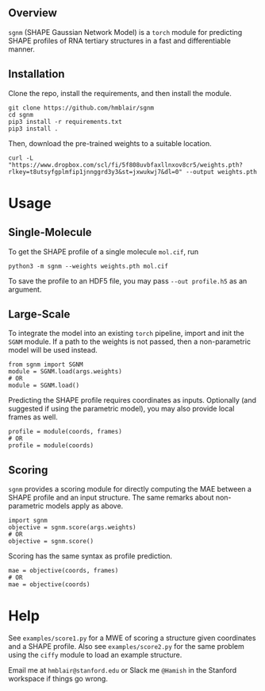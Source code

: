 ## Overview

`sgnm` (SHAPE Gaussian Network Model) is a `torch` module for predicting SHAPE profiles of RNA tertiary structures in a fast and differentiable manner.

## Installation

Clone the repo, install the requirements, and then install the module.
```
git clone https://github.com/hmblair/sgnm
cd sgnm
pip3 install -r requirements.txt
pip3 install .
```
Then, download the pre-trained weights to a suitable location.
```
curl -L "https://www.dropbox.com/scl/fi/5f808uvbfaxllnxov8cr5/weights.pth?rlkey=t8utsyfgplmfip1jnnggrd3y3&st=jxwukwj7&dl=0" --output weights.pth
```

# Usage

## Single-Molecule

To get the SHAPE profile of a single molecule `mol.cif`, run
```
python3 -m sgnm --weights weights.pth mol.cif
```
To save the profile to an HDF5 file, you may pass `--out profile.h5` as an argument.

## Large-Scale

To integrate the model into an existing `torch` pipeline, import and init the `SGNM` module. If a path to the weights is not passed, then a non-parametric model will be used instead.
```
from sgnm import SGNM
module = SGNM.load(args.weights)
# OR
module = SGNM.load()
```
Predicting the SHAPE profile requires coordinates as inputs. Optionally (and suggested if using the parametric model), you may also provide local frames as well.
```
profile = module(coords, frames)
# OR
profile = module(coords)
```

## Scoring

`sgnm` provides a scoring module for directly computing the MAE between a SHAPE profile and an input structure. The same remarks about non-parametric models apply as above.
```
import sgnm
objective = sgnm.score(args.weights)
# OR
objective = sgnm.score()
```
Scoring has the same syntax as profile prediction.
```
mae = objective(coords, frames)
# OR
mae = objective(coords)
```

# Help

See `examples/score1.py` for a MWE of scoring a structure given coordinates and a SHAPE profile. Also see `examples/score2.py` for the same problem using the `ciffy` module to load an example structure.

Email me at `hmblair@stanford.edu` or Slack me `@Hamish` in the Stanford workspace if things go wrong.
